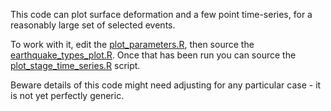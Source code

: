 This code can plot surface deformation and a few point time-series, for a
reasonably large set of selected events.

To work with it, edit the [plot_parameters.R](plot_parameters.R), then source
the [earthquake_types_plot.R](earthquake_types_plot.R). Once that has been run
you can source the [plot_stage_time_series.R](plot_stage_time_series.R) script.

Beware details of this code might need adjusting for any particular case - it
is not yet perfectly generic.
